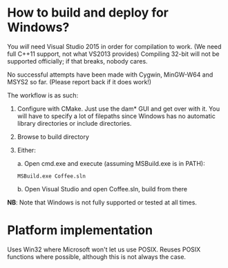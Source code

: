 # How to build and deploy for Windows?

You *will* need Visual Studio 2015 in order for compilation to work. (We need full C++11 support, not what VS2013 provides) Compiling 32-bit will not be supported officially; if that breaks, nobody cares.

No successful attempts have been made with Cygwin, MinGW-W64 and MSYS2 so far. (Please report back if it does work!)

The workflow is as such:
 1. Configure with CMake. Just use the dam* GUI and get over with it. You will have to specify a lot of filepaths since Windows has no automatic library directories or include directories.
 2. Browse to build directory
 3. Either:

    a. Open cmd.exe and execute (assuming MSBuild.exe is in PATH):

        MSBuild.exe Coffee.sln

    b. Open Visual Studio and open Coffee.sln, build from there


**NB**: Note that Windows is not fully supported or tested at all times.

# Platform implementation
Uses Win32 where Microsoft won't let us use POSIX. Reuses POSIX functions where possible, although this is not always the case.
